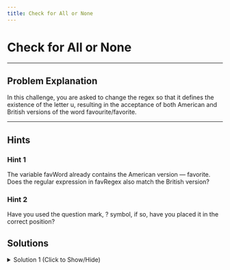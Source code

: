```yaml
---
title: Check for All or None
---
```


# Check for All or None

---
## Problem Explanation
In this challenge, you are asked to change the regex so that it defines the existence of the letter u, resulting in the acceptance of both American and British versions of the word favourite/favorite. 


---
## Hints

### Hint 1
The variable favWord already contains the American version — favorite. Does the regular expression in favRegex also match the British version?

### Hint 2
Have you used the question mark, ? symbol, if so, have you placed it in the correct position?

## Solutions

<details><summary>Solution 1 (Click to Show/Hide)</summary>

```javascript
let favWord = "favorite";
let favRegex = /favou?rite/; // Change this line
let result = favRegex.test(favWord);
```
</details>
